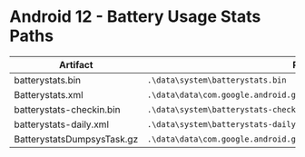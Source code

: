 # Android 12 - Battery Usage Stats Paths

| **Artifact**               | **Path**                                                              |
|----------------------------|-----------------------------------------------------------------------|
| batterystats.bin           | `.\data\system\batterystats.bin`                                      |
| Batterystats.xml           | `.\data\data\com.google.android.gms\shared_prefs\Batterystats.xml`    |
| batterystats-checkin.bin   | `.\data\system\batterystats-checkin.bin`                              |
| batterystats-daily.xml     | `.\data\system\batterystats-daily.xml`                                |
| BatterystatsDumpsysTask.gz | `.\data\data\com.google.android.gms\files\BatterystatsDumpsysTask.gz` |